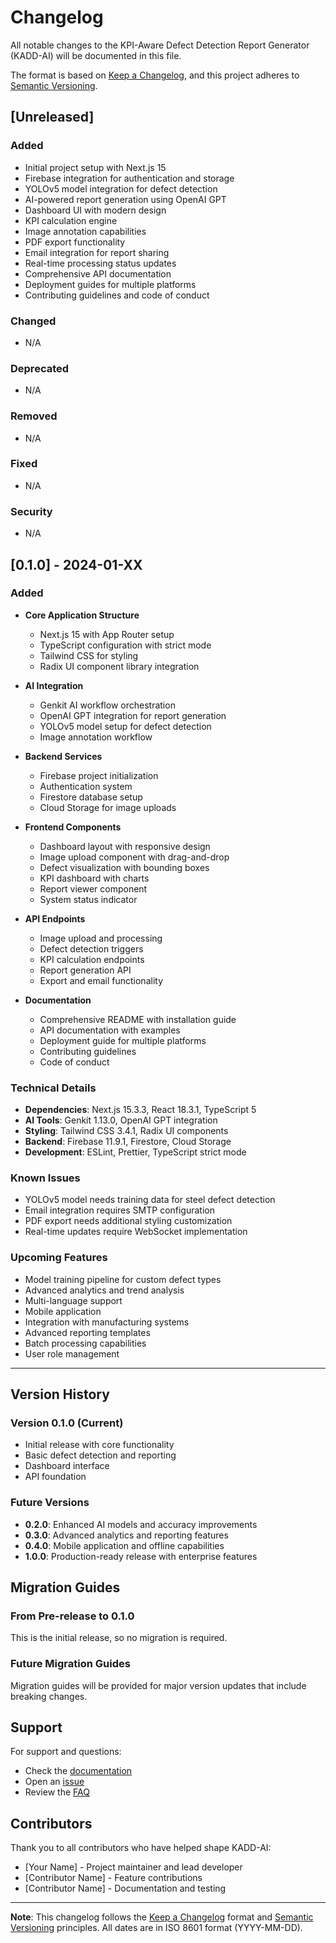 # Changelog

All notable changes to the KPI-Aware Defect Detection Report Generator (KADD-AI) will be documented in this file.

The format is based on [Keep a Changelog](https://keepachangelog.com/en/1.0.0/),
and this project adheres to [Semantic Versioning](https://semver.org/spec/v2.0.0.html).

## [Unreleased]

### Added
- Initial project setup with Next.js 15
- Firebase integration for authentication and storage
- YOLOv5 model integration for defect detection
- AI-powered report generation using OpenAI GPT
- Dashboard UI with modern design
- KPI calculation engine
- Image annotation capabilities
- PDF export functionality
- Email integration for report sharing
- Real-time processing status updates
- Comprehensive API documentation
- Deployment guides for multiple platforms
- Contributing guidelines and code of conduct

### Changed
- N/A

### Deprecated
- N/A

### Removed
- N/A

### Fixed
- N/A

### Security
- N/A

## [0.1.0] - 2024-01-XX

### Added
- **Core Application Structure**
  - Next.js 15 with App Router setup
  - TypeScript configuration with strict mode
  - Tailwind CSS for styling
  - Radix UI component library integration

- **AI Integration**
  - Genkit AI workflow orchestration
  - OpenAI GPT integration for report generation
  - YOLOv5 model setup for defect detection
  - Image annotation workflow

- **Backend Services**
  - Firebase project initialization
  - Authentication system
  - Firestore database setup
  - Cloud Storage for image uploads

- **Frontend Components**
  - Dashboard layout with responsive design
  - Image upload component with drag-and-drop
  - Defect visualization with bounding boxes
  - KPI dashboard with charts
  - Report viewer component
  - System status indicator

- **API Endpoints**
  - Image upload and processing
  - Defect detection triggers
  - KPI calculation endpoints
  - Report generation API
  - Export and email functionality

- **Documentation**
  - Comprehensive README with installation guide
  - API documentation with examples
  - Deployment guide for multiple platforms
  - Contributing guidelines
  - Code of conduct

### Technical Details
- **Dependencies**: Next.js 15.3.3, React 18.3.1, TypeScript 5
- **AI Tools**: Genkit 1.13.0, OpenAI GPT integration
- **Styling**: Tailwind CSS 3.4.1, Radix UI components
- **Backend**: Firebase 11.9.1, Firestore, Cloud Storage
- **Development**: ESLint, Prettier, TypeScript strict mode

### Known Issues
- YOLOv5 model needs training data for steel defect detection
- Email integration requires SMTP configuration
- PDF export needs additional styling customization
- Real-time updates require WebSocket implementation

### Upcoming Features
- Model training pipeline for custom defect types
- Advanced analytics and trend analysis
- Multi-language support
- Mobile application
- Integration with manufacturing systems
- Advanced reporting templates
- Batch processing capabilities
- User role management

---

## Version History

### Version 0.1.0 (Current)
- Initial release with core functionality
- Basic defect detection and reporting
- Dashboard interface
- API foundation

### Future Versions
- **0.2.0**: Enhanced AI models and accuracy improvements
- **0.3.0**: Advanced analytics and reporting features
- **0.4.0**: Mobile application and offline capabilities
- **1.0.0**: Production-ready release with enterprise features

## Migration Guides

### From Pre-release to 0.1.0
This is the initial release, so no migration is required.

### Future Migration Guides
Migration guides will be provided for major version updates that include breaking changes.

## Support

For support and questions:
- Check the [documentation](docs/)
- Open an [issue](https://github.com/your-username/KADD-AI/issues)
- Review the [FAQ](docs/FAQ.md)

## Contributors

Thank you to all contributors who have helped shape KADD-AI:

- [Your Name] - Project maintainer and lead developer
- [Contributor Name] - Feature contributions
- [Contributor Name] - Documentation and testing

---

**Note**: This changelog follows the [Keep a Changelog](https://keepachangelog.com/) format and [Semantic Versioning](https://semver.org/) principles. All dates are in ISO 8601 format (YYYY-MM-DD). 